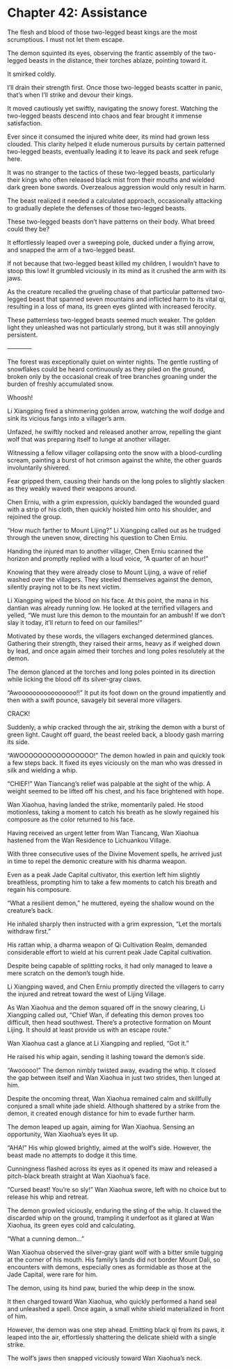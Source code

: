 # Chapter 42: Assistance

The flesh and blood of those two-legged beast kings are the most scrumptious. I must not let them escape.

The demon squinted its eyes, observing the frantic assembly of the two-legged beasts in the distance, their torches ablaze, pointing toward it.

It smirked coldly.

I’ll drain their strength first. Once those two-legged beasts scatter in panic, that’s when I’ll strike and devour their kings.

It moved cautiously yet swiftly, navigating the snowy forest. Watching the two-legged beasts descend into chaos and fear brought it immense satisfaction.

Ever since it consumed the injured white deer, its mind had grown less clouded. This clarity helped it elude numerous pursuits by certain patterned two-legged beasts, eventually leading it to leave its pack and seek refuge here.

It was no stranger to the tactics of these two-legged beasts, particularly their kings who often released black mist from their mouths and wielded dark green bone swords. Overzealous aggression would only result in harm.

The beast realized it needed a calculated approach, occasionally attacking to gradually deplete the defenses of those two-legged beasts.

These two-legged beasts don’t have patterns on their body. What breed could they be?

It effortlessly leaped over a sweeping pole, ducked under a flying arrow, and snapped the arm of a two-legged beast.

If not because that two-legged beast killed my children, I wouldn’t have to stoop this low! It grumbled viciously in its mind as it crushed the arm with its jaws.

As the creature recalled the grueling chase of that particular patterned two-legged beast that spanned seven mountains and inflicted harm to its vital qi, resulting in a loss of mana, its green eyes glinted with increased ferocity.

These patternless two-legged beasts seemed much weaker. The golden light they unleashed was not particularly strong, but it was still annoyingly persistent.

————

The forest was exceptionally quiet on winter nights. The gentle rustling of snowflakes could be heard continuously as they piled on the ground, broken only by the occasional creak of tree branches groaning under the burden of freshly accumulated snow.

Whoosh!

Li Xiangping fired a shimmering golden arrow, watching the wolf dodge and sink its vicious fangs into a villager’s arm.

Unfazed, he swiftly nocked and released another arrow, repelling the giant wolf that was preparing itself to lunge at another villager.

Witnessing a fellow villager collapsing onto the snow with a blood-curdling scream, painting a burst of hot crimson against the white, the other guards involuntarily shivered.

Fear gripped them, causing their hands on the long poles to slightly slacken as they weakly waved their weapons around.

Chen Erniu, with a grim expression, quickly bandaged the wounded guard with a strip of his cloth, then quickly hoisted him onto his shoulder, and rejoined the group.

“How much farther to Mount Lijing?” Li Xiangping called out as he trudged through the uneven snow, directing his question to Chen Erniu.

Handing the injured man to another villager, Chen Erniu scanned the horizon and promptly replied with a loud voice, “A quarter of an hour!”

Knowing that they were already close to Mount Lijing, a wave of relief washed over the villagers. They steeled themselves against the demon, silently praying not to be its next victim.

Li Xiangping wiped the blood on his face. At this point, the mana in his dantian was already running low. He looked at the terrified villagers and yelled, “We must lure this demon to the mountain for an ambush! If we don’t slay it today, it’ll return to feed on our families!”

Motivated by these words, the villagers exchanged determined glances. Gathering their strength, they raised their arms, heavy as if weighed down by lead, and once again aimed their torches and long poles resolutely at the demon.

The demon glanced at the torches and long poles pointed in its direction while licking the blood off its silver-gray claws.

“Awoooooooooooooooo!!” It put its foot down on the ground impatiently and then with a swift pounce, savagely bit several more villagers.

CRACK!

Suddenly, a whip cracked through the air, striking the demon with a burst of green light. Caught off guard, the beast reeled back, a bloody gash marring its side.

“AWOOOOOOOOOOOOOOOO!” The demon howled in pain and quickly took a few steps back. It fixed its eyes viciously on the man who was dressed in silk and wielding a whip.

“CHIEF!” Wan Tiancang’s relief was palpable at the sight of the whip. A weight seemed to be lifted off his chest, and his face brightened with hope.

Wan Xiaohua, having landed the strike, momentarily paled. He stood motionless, taking a moment to catch his breath as he slowly regained his composure as the color returned to his face.

Having received an urgent letter from Wan Tiancang, Wan Xiaohua hastened from the Wan Residence to Lichuankou Village.

With three consecutive uses of the Divine Movement spells, he arrived just in time to repel the demonic creature with his dharma weapon.

Even as a peak Jade Capital cultivator, this exertion left him slightly breathless, prompting him to take a few moments to catch his breath and regain his composure.

“What a resilient demon,” he muttered, eyeing the shallow wound on the creature’s back.

He inhaled sharply then instructed with a grim expression, “Let the mortals withdraw first.”

His rattan whip, a dharma weapon of Qi Cultivation Realm, demanded considerable effort to wield at his current peak Jade Capital cultivation.

Despite being capable of splitting rocks, it had only managed to leave a mere scratch on the demon’s tough hide.

Li Xiangping waved, and Chen Erniu promptly directed the villagers to carry the injured and retreat toward the west of Lijing Village.

As Wan Xiaohua and the demon squared off in the snowy clearing, Li Xiangping called out, “Chief Wan, if defeating this demon proves too difficult, then head southwest. There’s a protective formation on Mount Lijing. It should at least provide us with an escape route.”

Wan Xiaohua cast a glance at Li Xiangping and replied, “Got it.”

He raised his whip again, sending it lashing toward the demon’s side.

“Awooooo!” The demon nimbly twisted away, evading the whip. It closed the gap between itself and Wan Xiaohua in just two strides, then lunged at him.

Despite the oncoming threat, Wan Xiaohua remained calm and skillfully conjured a small white jade shield. Although shattered by a strike from the demon, it created enough distance for him to evade further harm.

The demon leaped up again, aiming for Wan Xiaohua. Sensing an opportunity, Wan Xiaohua’s eyes lit up.

“AHA!” His whip glowed brightly, aimed at the wolf’s side. However, the beast made no attempts to dodge it this time.

Cunningness flashed across its eyes as it opened its maw and released a pitch-black breath straight at Wan Xiaohua’s face.

“Cursed beast! You’re so sly!” Wan Xiaohua swore, left with no choice but to release his whip and retreat.

The demon growled viciously, enduring the sting of the whip. It clawed the discarded whip on the ground, trampling it underfoot as it glared at Wan Xiaohua, its green eyes cold and calculating.

“What a cunning demon...”

Wan Xiaohua observed the silver-gray giant wolf with a bitter smile tugging at the corner of his mouth. His family’s lands did not border Mount Dali, so encounters with demons, especially ones as formidable as those at the Jade Capital, were rare for him.

The demon, using its hind paw, buried the whip deep in the snow.

It then charged toward Wan Xiaohua, who quickly performed a hand seal and unleashed a spell. Once again, a small white shield materialized in front of him.

However, the demon was one step ahead. Emitting black qi from its paws, it leaped into the air, effortlessly shattering the delicate shield with a single strike.

The wolf’s jaws then snapped viciously toward Wan Xiaohua’s neck.
